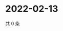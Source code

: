 # 2022-02-13

共 0 条

<!-- BEGIN WEIBO -->
<!-- 最后更新时间 Sun Feb 13 2022 11:14:20 GMT+0800 (China Standard Time) -->

<!-- END WEIBO -->
